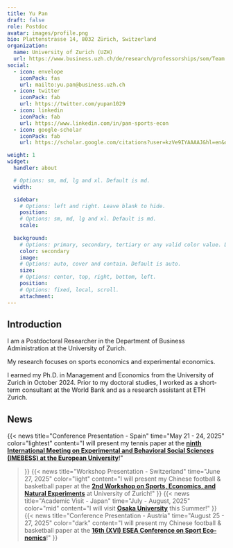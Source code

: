 ```yaml
---
title: Yu Pan
draft: false
role: Postdoc
avatar: images/profile.png
bio: Plattenstrasse 14, 8032 Zürich, Switzerland
organization:
  name: University of Zurich (UZH)
  url: https://www.business.uzh.ch/de/research/professorships/som/Team.html
social:
  - icon: envelope
    iconPack: fas
    url: mailto:yu.pan@business.uzh.ch
  - icon: twitter
    iconPack: fab
    url: https://twitter.com/yupan1029
  - icon: linkedin
    iconPack: fab
    url: https://www.linkedin.com/in/pan-sports-econ
  - icon: google-scholar
    iconPack: fab
    url: https://scholar.google.com/citations?user=kzVe9IYAAAAJ&hl=en&oi=sra

weight: 1
widget:
  handler: about

  # Options: sm, md, lg and xl. Default is md.
  width:

  sidebar:
    # Options: left and right. Leave blank to hide.
    position:
    # Options: sm, md, lg and xl. Default is md.
    scale:
  
  background:
    # Options: primary, secondary, tertiary or any valid color value. Default is primary.
    color: secondary
    image:
    # Options: auto, cover and contain. Default is auto.
    size:
    # Options: center, top, right, bottom, left.
    position:
    # Options: fixed, local, scroll.
    attachment: 
---
```


##  Introduction

I am a Postdoctoral Researcher in the Department of Business Administration at the University of Zurich.

My research focuses on sports economics and experimental economics. 

I earned my Ph.D. in Management and Economics from the University of Zurich in October 2024. Prior to my doctoral studies, I worked as a short-term consultant at the World Bank and as a research assistant at ETH Zurich.

## News
{{< news
  title="Conference Presentation - Spain"
  time="May 21 - 24, 2025"
  color="lightest"
  content="I will present my tennis paper at the <a href='https://www.imebess.org'><strong> ninth International Meeting on Experimental and Behavioral Social Sciences (IMEBESS) at the European University</strong></a>!"
>}}
{{< news
  title="Workshop Presentation - Switzerland"
  time="June 27, 2025"
  color="light"
  content="I will present my Chinese football & basketball paper at the <a href='https://www.crsa.uzh.ch/en/news/Workshop-on-Sports,-Economics,-and-Natural-Experiments0.html'><strong>2nd Workshop on Sports, Economics, and Natural Experiments</strong></a> at University of Zurich!"
>}}
{{< news
  title="Academic Visit - Japan"
  time="July - August, 2025"
  color="mid"
  content="I will visit <a href='https://www.iser.osaka-u.ac.jp/index-e.html'><strong>Osaka University</strong></a> this Summer!"
>}}
{{< news
  title="Conference Presentation - Austria"
  time="August 25 - 27, 2025"
  color="dark"
  content="I will present my Chinese football & basketball paper at the <a href='https://www.uibk.ac.at/de/isw/news_und_services/esea_2025/ '><strong>16th (XVI) ESEA Con­fer­ence on Sport Eco­nomics</strong></a>!"
>}}
<!-- color: lightest, light, mid, dark, darkest -->
<link rel="stylesheet" href="css/custom.css"><br>

